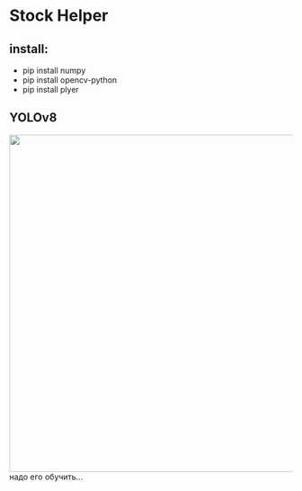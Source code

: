 # Stock Helper

## install:
* pip install numpy
* pip install opencv-python
* pip install plyer

## YOLOv8
<p align="center">
<img align="left" src="https://user-images.githubusercontent.com/26833433/212889447-69e5bdf1-5800-4e29-835e-2ed2336dede2.jpg" width="600">
</p>
надо его обучить...
